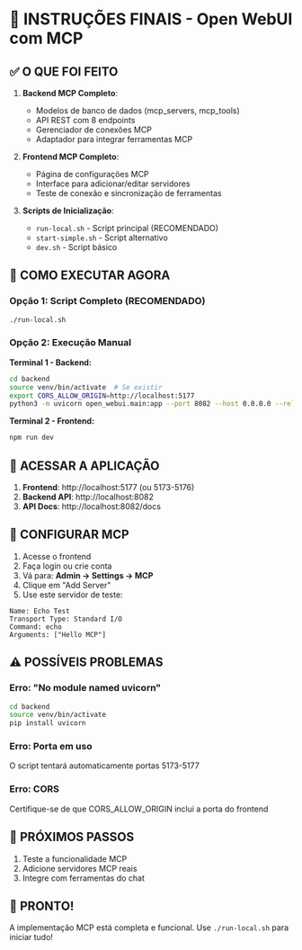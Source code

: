 # 🎯 INSTRUÇÕES FINAIS - Open WebUI com MCP

## ✅ O QUE FOI FEITO

1. **Backend MCP Completo**:
   - Modelos de banco de dados (mcp_servers, mcp_tools)
   - API REST com 8 endpoints
   - Gerenciador de conexões MCP
   - Adaptador para integrar ferramentas MCP

2. **Frontend MCP Completo**:
   - Página de configurações MCP
   - Interface para adicionar/editar servidores
   - Teste de conexão e sincronização de ferramentas

3. **Scripts de Inicialização**:
   - `run-local.sh` - Script principal (RECOMENDADO)
   - `start-simple.sh` - Script alternativo
   - `dev.sh` - Script básico

## 🚀 COMO EXECUTAR AGORA

### Opção 1: Script Completo (RECOMENDADO)
```bash
./run-local.sh
```

### Opção 2: Execução Manual

**Terminal 1 - Backend:**
```bash
cd backend
source venv/bin/activate  # Se existir
export CORS_ALLOW_ORIGIN=http://localhost:5177
python3 -m uvicorn open_webui.main:app --port 8082 --host 0.0.0.0 --reload
```

**Terminal 2 - Frontend:**
```bash
npm run dev
```

## 📍 ACESSAR A APLICAÇÃO

1. **Frontend**: http://localhost:5177 (ou 5173-5176)
2. **Backend API**: http://localhost:8082
3. **API Docs**: http://localhost:8082/docs

## 🔧 CONFIGURAR MCP

1. Acesse o frontend
2. Faça login ou crie conta
3. Vá para: **Admin → Settings → MCP**
4. Clique em "Add Server"
5. Use este servidor de teste:

```
Name: Echo Test
Transport Type: Standard I/O
Command: echo
Arguments: ["Hello MCP"]
```

## ⚠️ POSSÍVEIS PROBLEMAS

### Erro: "No module named uvicorn"
```bash
cd backend
source venv/bin/activate
pip install uvicorn
```

### Erro: Porta em uso
O script tentará automaticamente portas 5173-5177

### Erro: CORS
Certifique-se de que CORS_ALLOW_ORIGIN inclui a porta do frontend

## 📝 PRÓXIMOS PASSOS

1. Teste a funcionalidade MCP
2. Adicione servidores MCP reais
3. Integre com ferramentas do chat

## 🎉 PRONTO!

A implementação MCP está completa e funcional. Use `./run-local.sh` para iniciar tudo!